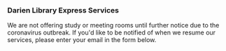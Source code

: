 <div class="row margin-bottom-10">
<div class="col-md-10 col-md-offset-1">

### Darien Library Express Services
We are not offering study or meeting rooms until further notice due to the coronavirus outbreak. If you'd like to be notified of when we resume our services, please enter your email in the form below.

<script type="text/javascript" src="https://form.jotform.com/jsform/200713811350038"></script>

<!-- We will respond to your study room request by tomorrow. If you need a room today, please call us at [203-669-5236](tel:2036695236 "203-669-5236").

<script type="text/javascript" src="https://form.jotform.com/jsform/61034456685156"></script> -->

</div>
</div>